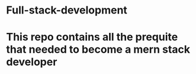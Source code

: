 # Full-stack-development
# This repo contains all the prequite that needed to become a mern stack developer
